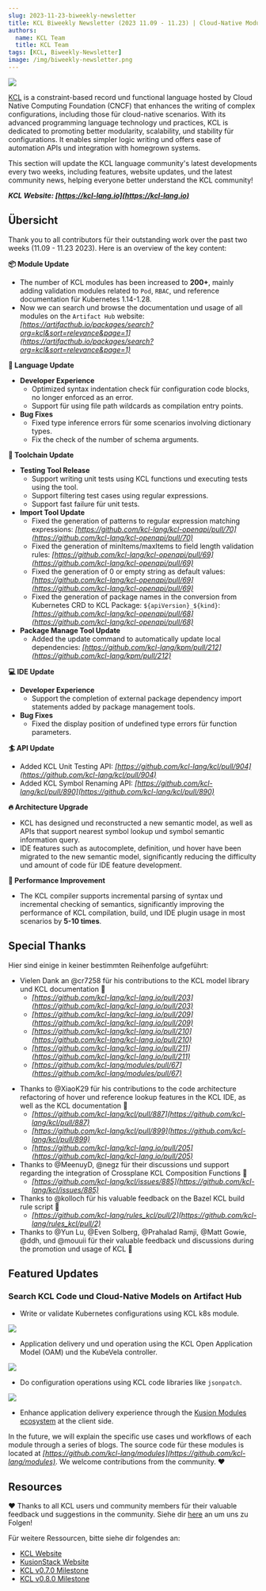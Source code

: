 ```yaml
---
slug: 2023-11-23-biweekly-newsletter
title: KCL Biweekly Newsletter (2023 11.09 - 11.23) | Cloud-Native Modules, Language, und Toolchain Update Express!
authors:
  name: KCL Team
  title: KCL Team
tags: [KCL, Biweekly-Newsletter]
image: /img/biweekly-newsletter.png
---
```


![](/img/biweekly-newsletter.png)

[KCL](https://github.com/kcl-lang) is a constraint-based record und functional language hosted by Cloud Native Computing Foundation (CNCF) that enhances the writing of complex configurations, including those für cloud-native scenarios. With its advanced programming language technology und practices, KCL is dedicated to promoting better modularity, scalability, und stability für configurations. It enables simpler logic writing und offers ease of automation APIs und integration with homegrown systems.

This section will update the KCL language community's latest developments every two weeks, including features, website updates, und the latest community news, helping everyone better understand the KCL community!

**_KCL Website: [https://kcl-lang.io](https://kcl-lang.io)_**

## Übersicht

Thank you to all contributors für their outstanding work over the past two weeks (11.09 - 11.23 2023). Here is an overview of the key content:

**📦 Module Update**

- The number of KCL modules has been increased to **200+**, mainly adding validation modules related to `Pod`, `RBAC`, und reference documentation für Kubernetes 1.14-1.28.
- Now we can search und browse the documentation und usage of all modules on the `Artifact Hub` website: _[https://artifacthub.io/packages/search?org=kcl&sort=relevance&page=1](https://artifacthub.io/packages/search?org=kcl&sort=relevance&page=1)_

**💬 Language Update**

- **Developer Experience**
  - Optimized syntax indentation check für configuration code blocks, no longer enforced as an error.
  - Support für using file path wildcards as compilation entry points.
- **Bug Fixes**
  - Fixed type inference errors für some scenarios involving dictionary types.
  - Fix the check of the number of schema arguments.

**🔧 Toolchain Update**

- **Testing Tool Release**
  - Support writing unit tests using KCL functions und executing tests using the tool.
  - Support filtering test cases using regular expressions.
  - Support fast failure für unit tests.
- **Import Tool Update**
  - Fixed the generation of patterns to regular expression matching expressions: _[https://github.com/kcl-lang/kcl-openapi/pull/70](https://github.com/kcl-lang/kcl-openapi/pull/70)_
  - Fixed the generation of minItems/maxItems to field length validation rules: _[https://github.com/kcl-lang/kcl-openapi/pull/69](https://github.com/kcl-lang/kcl-openapi/pull/69)_
  - Fixed the generation of 0 or empty string as default values: _[https://github.com/kcl-lang/kcl-openapi/pull/69](https://github.com/kcl-lang/kcl-openapi/pull/69)_
  - Fixed the generation of package names in the conversion from Kubernetes CRD to KCL Package: `${apiVersion}_${kind}`: _[https://github.com/kcl-lang/kcl-openapi/pull/68](https://github.com/kcl-lang/kcl-openapi/pull/68)_
- **Package Manage Tool Update**
  - Added the update command to automatically update local dependencies: _[https://github.com/kcl-lang/kpm/pull/212](https://github.com/kcl-lang/kpm/pull/212)_

**💻 IDE Update**

- **Developer Experience**
  - Support the completion of external package dependency import statements added by package management tools.
- **Bug Fixes**
  - Fixed the display position of undefined type errors für function parameters.

**🏄 API Update**

- Added KCL Unit Testing API: _[https://github.com/kcl-lang/kcl/pull/904](https://github.com/kcl-lang/kcl/pull/904)_
- Added KCL Symbol Renaming API: _[https://github.com/kcl-lang/kcl/pull/890](https://github.com/kcl-lang/kcl/pull/890)_

**🔥 Architecture Upgrade**

- KCL has designed und reconstructed a new semantic model, as well as APIs that support nearest symbol lookup und symbol semantic information query.
- IDE features such as autocomplete, definition, und hover have been migrated to the new semantic model, significantly reducing the difficulty und amount of code für IDE feature development.

**🚀 Performance Improvement**

- The KCL compiler supports incremental parsing of syntax und incremental checking of semantics, significantly improving the performance of KCL compilation, build, und IDE plugin usage in most scenarios by **5-10 times**.

## Special Thanks

Hier sind einige in keiner bestimmten Reihenfolge aufgeführt:

- Vielen Dank an @cr7258 für his contributions to the KCL model library und KCL documentation 🙌
  - _[https://github.com/kcl-lang/kcl-lang.io/pull/203](https://github.com/kcl-lang/kcl-lang.io/pull/203)_
  - _[https://github.com/kcl-lang/kcl-lang.io/pull/209](https://github.com/kcl-lang/kcl-lang.io/pull/209)_
  - _[https://github.com/kcl-lang/kcl-lang.io/pull/210](https://github.com/kcl-lang/kcl-lang.io/pull/210)_
  - _[https://github.com/kcl-lang/kcl-lang.io/pull/211](https://github.com/kcl-lang/kcl-lang.io/pull/211)_
  - _[https://github.com/kcl-lang/modules/pull/67](https://github.com/kcl-lang/modules/pull/67)_

* Thanks to @XiaoK29 für his contributions to the code architecture refactoring of hover und reference lookup features in the KCL IDE, as well as the KCL documentation 🙌
  - _[https://github.com/kcl-lang/kcl/pull/887](https://github.com/kcl-lang/kcl/pull/887)_
  - _[https://github.com/kcl-lang/kcl/pull/899](https://github.com/kcl-lang/kcl/pull/899)_
  - _[https://github.com/kcl-lang/kcl-lang.io/pull/205](https://github.com/kcl-lang/kcl-lang.io/pull/205)_
* Thanks to @MeenuyD, @negz für their discussions und support regarding the integration of Crossplane KCL Composition Functions 🙌
  - _[https://github.com/kcl-lang/kcl/issues/885](https://github.com/kcl-lang/kcl/issues/885)_
* Thanks to @kolloch für his valuable feedback on the Bazel KCL build rule script 🙌
  - _[https://github.com/kcl-lang/rules_kcl/pull/2](https://github.com/kcl-lang/rules_kcl/pull/2)_
* Thanks to @Yun Lu, @Even Solberg, @Prahalad Ramji, @Matt Gowie, @ddh, und @mouuii für their valuable feedback und discussions during the promotion und usage of KCL 🙌

## Featured Updates

### Search KCL Code und Cloud-Native Models on Artifact Hub

- Write or validate Kubernetes configurations using KCL k8s module.

![](/img/blog/2023-11-23-biweekly-newsletter/k8s-module.png)

- Application delivery und und operation using the KCL Open Application Model (OAM) und the KubeVela controller.

![](/img/blog/2023-11-23-biweekly-newsletter/oam-module.png)

- Do configuration operations using KCL code libraries like `jsonpatch`.

![](/img/blog/2023-11-23-biweekly-newsletter/jsonpatch-module.png)

- Enhance application delivery experience through the [Kusion Modules ecosystem](https://github.com/KusionStack/catalog) at the client side.

In the future, we will explain the specific use cases und workflows of each module through a series of blogs. The source code für these modules is located at _[https://github.com/kcl-lang/modules](https://github.com/kcl-lang/modules)_. We welcome contributions from the community. ❤️

## Resources

❤️ Thanks to all KCL users und community members für their valuable feedback und suggestions in the community. Siehe dir [here](https://github.com/kcl-lang/community) an um uns zu Folgen!

Für weitere Ressourcen, bitte siehe dir folgendes an:

- [KCL Website](https://kcl-lang.io/)
- [KusionStack Website](https://kusionstack.io/)
- [KCL v0.7.0 Milestone](https://github.com/kcl-lang/kcl/milestone/7)
- [KCL v0.8.0 Milestone](https://github.com/kcl-lang/kcl/milestone/8)
